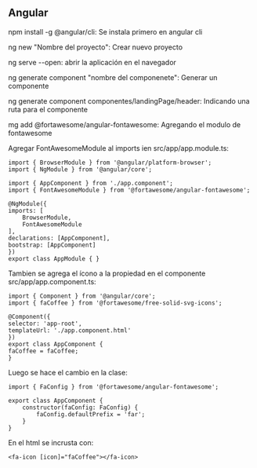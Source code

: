 ## Angular

npm install -g @angular/cli: Se instala primero en angular cli

ng new "Nombre del proyecto": Crear nuevo proyecto

ng serve --open: abrir la aplicación  en el navegador

ng generate component "nombre del componenete": Generar un componente

ng generate component componentes/landingPage/header: Indicando una ruta para el componente

mg add @fortawesome/angular-fontawesome: Agregando el modulo de fontawesome

Agregar FontAwesomeModule al imports ien src/app/app.module.ts:

    import { BrowserModule } from '@angular/platform-browser';
    import { NgModule } from '@angular/core';

    import { AppComponent } from './app.component';
    import { FontAwesomeModule } from '@fortawesome/angular-fontawesome';

    @NgModule({
    imports: [
        BrowserModule,
        FontAwesomeModule
    ],
    declarations: [AppComponent],
    bootstrap: [AppComponent]
    })
    export class AppModule { }

Tambien se agrega el ícono a la propiedad en el componente src/app/app.component.ts:

    import { Component } from '@angular/core';
    import { faCoffee } from '@fortawesome/free-solid-svg-icons';

    @Component({
    selector: 'app-root',
    templateUrl: './app.component.html'
    })
    export class AppComponent {
    faCoffee = faCoffee;
    }

Luego se hace el cambio en la clase:

    import { FaConfig } from '@fortawesome/angular-fontawesome';

    export class AppComponent {
        constructor(faConfig: FaConfig) {
            faConfig.defaultPrefix = 'far';
        }
    }

En el html se incrusta con:

    <fa-icon [icon]="faCoffee"></fa-icon>